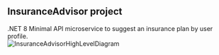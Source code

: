 ## InsuranceAdvisor project
.NET 8 Minimal API microservice to suggest an insurance plan by user profile.<br/>
![InsuranceAdvisorHighLevelDiagram](https://sabsfilho.github.io/dev/assets/img/InsuranceAdvisor.jpg)
